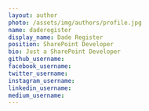 ```yaml
---
layout: author
photo: /assets/img/authors/profile.jpg
name: daderegister
display_name: Dade Register
position: SharePoint Developer
bio: Just a SharePoint Developer
github_username: 
facebook_username: 
twitter_username: 
instagram_username: 
linkedin_username: 
medium_username: 
---
```


